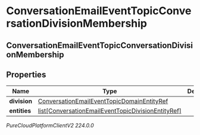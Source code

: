 # ConversationEmailEventTopicConversationDivisionMembership

## ConversationEmailEventTopicConversationDivisionMembership

## Properties

|Name | Type | Description | Notes|
|------------ | ------------- | ------------- | -------------|
| **division** | [ConversationEmailEventTopicDomainEntityRef](ConversationEmailEventTopicDomainEntityRef) |  | [optional] |
| **entities** | [list[ConversationEmailEventTopicDivisionEntityRef]](ConversationEmailEventTopicDivisionEntityRef) |  | [optional] |



_PureCloudPlatformClientV2 224.0.0_
